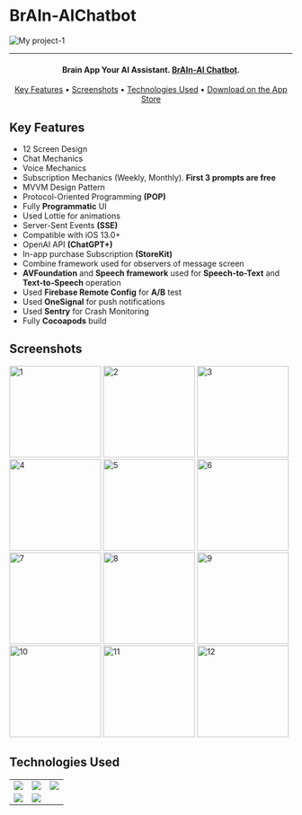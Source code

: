 # BrAIn-AIChatbot
![My project-1](https://github.com/BurakEmreGundes/BrAIn-AIChatbot/assets/63010381/e9f4bd28-021e-458a-883b-64e2abd0a05d)

<hr>
<h4 align="center">Brain App
Your AI Assistant. <a href="https://github.com/BurakEmreGundes/BrAIn-AIChatbot" target="_blank">BrAIn-AI Chatbot</a>.</h4>


<p align="center">
  <a href="#key-features">Key Features</a> •
  <a href="#screenshots">Screenshots</a> •
  <a href="#technologies-used">Technologies Used</a> •
   <a href="https://apps.apple.com/app/id6445956380">Download on the App Store</a>
</p>

## Key Features

* 12 Screen Design
* Chat Mechanics
* Voice Mechanics
* Subscription Mechanics (Weekly, Monthly). <b>First 3 prompts are free</b>
* MVVM Design Pattern
* Protocol-Oriented Programming <b>(POP)</b>
* Fully <b>Programmatic</b> UI
* Used Lottie for animations
* Server-Sent Events <b>(SSE)</b>
* Compatible with iOS 13.0+
* OpenAI API <b>(ChatGPT+)</b>
* In-app purchase Subscription <b>(StoreKit)</b>
* Combine framework used for observers of message screen
* <b>AVFoundation</b> and <b>Speech framework</b> used for <b>Speech-to-Text</b> and <b>Text-to-Speech</b> operation
* Used <b>Firebase Remote Config</b> for <b>A/B</b> test
* Used <b>OneSignal</b> for push notifications
* Used <b>Sentry</b> for Crash Monitoring
* Fully <b>Cocoapods</b> build


## Screenshots
<img width="163" alt="1" src="https://github.com/BurakEmreGundes/BrAIn-AIChatbot/assets/63010381/34c3316a-5a4c-4471-86ab-d4fda468b4c7"> 
<img width="163" alt="2" src="https://github.com/BurakEmreGundes/BrAIn-AIChatbot/assets/63010381/6a39fe03-0737-4530-b0ed-71f7c6669c8e">
<img width="163" alt="3" src="https://github.com/BurakEmreGundes/BrAIn-AIChatbot/assets/63010381/15156d18-bf28-443f-90ea-31198e7385bc"> 
<img width="163" alt="4" src="https://github.com/BurakEmreGundes/BrAIn-AIChatbot/assets/63010381/6e1cacba-0741-4701-b18c-a6523f777811"> 
<img width="163" alt="5" src="https://github.com/BurakEmreGundes/BrAIn-AIChatbot/assets/63010381/1b348ba7-6fd6-44b1-bf2e-2a1e47dcc399"> 
<img width="163" alt="6" src="https://github.com/BurakEmreGundes/BrAIn-AIChatbot/assets/63010381/65345e77-c6a7-400e-a406-96660c2131a0"> 
<img width="163" alt="7" src="https://github.com/BurakEmreGundes/BrAIn-AIChatbot/assets/63010381/cc7d258d-49f9-4fb9-918b-f899da39e543"> 
<img width="163" alt="8" src="https://github.com/BurakEmreGundes/BrAIn-AIChatbot/assets/63010381/ca8a3655-a974-45bc-b4d0-1d296e7d63d5"> 
<img width="163" alt="9" src="https://github.com/BurakEmreGundes/BrAIn-AIChatbot/assets/63010381/0095db29-536a-4406-a3d0-4c1c1d6b8469">
<img width="163" alt="10" src="https://github.com/BurakEmreGundes/BrAIn-AIChatbot/assets/63010381/bde0e2e2-e20e-444d-b4c8-0835b5758422"> 
<img width="163" alt="11" src="https://github.com/BurakEmreGundes/BrAIn-AIChatbot/assets/63010381/8cdd4df0-2c33-49b9-8111-043468433e21"> 
<img width="163" alt="12" src="https://github.com/BurakEmreGundes/BrAIn-AIChatbot/assets/63010381/9edaf40e-e1ad-4482-8a8b-6a206304749c">






## Technologies Used

<table style"float:right;">
  <tr>
    <td><img src="https://img.shields.io/badge/Swift-FA7343?style=for-the-badge&logo=swift&logoColor=white"/></td>
    <td><img src="https://img.shields.io/badge/Xcode-007ACC?style=for-the-badge&logo=Xcode&logoColor=white"></td>
    <td><img src="https://img.shields.io/badge/UIKit-043b5c?style=for-the-badge&logo=swift&logoColor=white"></td>
  </tr>
  <tr>
    <td><img src="https://img.shields.io/badge/GitHub-100000?style=for-the-badge&logo=github&logoColor=white"/></td>
    <td><img src="https://img.shields.io/badge/GIT-E44C30?style=for-the-badge&logo=git&logoColor=white"/></td>
  </tr>
</table>
